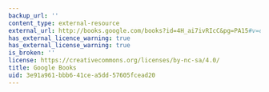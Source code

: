 ```yaml
---
backup_url: ''
content_type: external-resource
external_url: http://books.google.com/books?id=4H_ai7ivRIcC&pg=PA15#v=onepage
has_external_licence_warning: true
has_external_license_warning: true
is_broken: ''
license: https://creativecommons.org/licenses/by-nc-sa/4.0/
title: Google Books
uid: 3e91a961-bbb6-41ce-a5dd-57605fcead20
---
```

